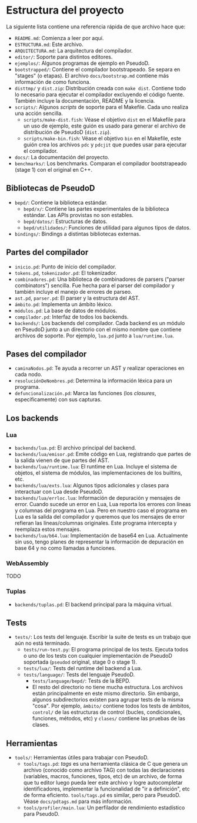 # Estructura del proyecto #

La siguiente lista contiene una referencia rápida de que archivo hace que:

- `README.md`: Comienza a leer por aquí.
- `ESTRUCTURA.md`: Este archivo.
- `ARQUITECTURA.md`: La arquitectura del compilador.
- `editor/`: Soporte para distintos editores.
- `ejemplos/`: Algunos programas de ejemplo en PseudoD.
- `bootstrapped/`: Contiene el compilador bootstrapeado. Se separa en "stages"
  (o etapas). El archivo `docs/bootstrap.md` contiene más información de como
  funciona.
- `disttmp/` y `dist.zip`: Distribución creada con `make dist`. Contiene todo
  lo necesario para ejecutar el compilador excluyendo el código fuente. También
  incluye la documentación, README y la licencia.
- `scripts/`: Algunos *scripts* de soporte para el Makefile. Cada uno realiza
  una acción sencilla.
  - `scripts/make-dist.fish`: Véase el objetivo `dist` en el Makefile para un
    uso de ejemplo, este guión es usado para generar el archivo de distribución
    de PseudoD (`dist.zip`).
  - `scripts/make-bin.fish`: Véase el objetivo `bin` en el Makefile, este guión
    crea los archivos `pdc` y `pdcjit` que puedes usar para ejecutar el
    compilador.
- `docs/`: La documentación del proyecto.
- `benchmarks/`: Los benchmarks. Comparan el compilador bootstrapeado (stage 1)
  con el original en C++.

## Bibliotecas de PseudoD ##

- `bepd/`: Contiene la biblioteca estándar.
  - `bepd/x/`: Contiene las partes experimentales de la biblioteca
    estándar. Las APIs provistas no son estables.
  - `bepd/datos/`: Estructuras de datos.
  - `bepd/utilidades/`: Funciones de utilidad para algunos tipos de datos.
- `bindings/`: Bindings a distintas bibliotecas externas.

## Partes del compilador ##

- `inicio.pd`: Punto de inicio del compilador.
- `tokens.pd`, `tokenizador.pd`: El tokenizador.
- `combinadores.pd`: Una biblioteca de combinadores de parsers ("parser
  combinators") sencilla. Fue hecha para el parser del compilador y también
  incluye el manejo de errores de parseo.
- `ast.pd`, `parser.pd`: El parser y la estructura del AST.
- `ámbito.pd`: Implementa un ámbito léxico.
- `módulos.pd`: La base de datos de módulos.
- `compilador.pd`: Interfaz de todos los backends.
- `backends/`: Los backends del compilador. Cada backend es un módulo en
  PseudoD junto a un directorio con el mismo nombre que contiene archivos de
  soporte. Por ejemplo, `lua.pd` junto a `lua/runtime.lua`.

## Pases del compilador ##

- `caminaNodos.pd`: Te ayuda a recorrer un AST y realizar operaciones en cada
  nodo.
- `resoluciónDeNombres.pd`: Determina la información léxica para un programa.
- `defuncionalización.pd`: Marca las funciones (los *closures*,
  específicamente) con sus capturas.

## Los backends ##

### Lua ###

- `backends/lua.pd`: El archivo principal del backend.
- `backends/lua/emisor.pd`: Emite código en Lua, registrando que partes de la
  salida vienen de que partes del AST.
- `backends/lua/runtime.lua`: El runtime en Lua. Incluye el sistema de objetos,
  el sistema de módulos, las implementaciones de los builtins, etc.
- `backends/lua/exts.lua`: Algunos tipos adicionales y clases para interactuar
  con Lua desde PseudoD.
- `backends/lua/errloc.lua`: Información de depuración y mensajes de
  error. Cuando sucede un error en Lua, Lua reporta los errores con líneas y
  columnas del programa en Lua. Pero en nuestro caso el programa en Lua es la
  salida del compilador y queremos que los mensajes de error refieran las
  líneas/columnas originales. Este programa intercepta y reemplaza estos
  mensajes.
- `backends/lua/b64.lua`: Implementación de base64 en Lua. Actualmente sin uso,
  tengo planes de representar la información de depuración en base 64 y no como
  llamadas a funciones.

### WebAssembly ###

TODO

### Tuplas ###

- `backends/tuplas.pd`: El backend principal para la máquina virtual.

## Tests ##

- `tests/`: Los tests del lenguaje. Escribir la suite de tests es un trabajo
  que aún no está terminado.
  - `tests/run-test.py`: El programa principal de los tests. Ejecuta todos o
    uno de los tests con cualquier implementación de PseudoD soportada
    (`pseudod` original, stage 0 o stage 1).
  - `tests/lua/`: Tests del runtime del backend a Lua.
  - `tests/language/`: Tests del lenguaje PseudoD.
    - `tests/language/bepd/`: Tests de la BEPD.
    - El resto del directorio no tiene mucha estructura. Los archivos están
      principalmente en este mismo directorio. Sin embargo, algunos
      subdirectorios existen para agrupar tests de la misma "cosa". Por
      ejemplo, `ámbito/` contiene todos los tests de ámbitos, `control/` de las
      estructuras de control (bucles, condicionales, funciones, métodos, etc) y
      `clases/` contiene las pruebas de las clases.

## Herramientas ##

- `tools/`: Herramientas útiles para trabajar con PseudoD.
  - `tools/tags.pd`: *tags* es una herramienta clásica de C que genera un
    archivo (conocido como archivo TAG) con todas las declaraciones (variables,
    macros, funciones, tipos, etc) de un archivo, de forma que tu editor luego
    pueda leer este archivo y logre autocompletar identificadores, implementar
    la funcionalidad de "ir a definición", etc de forma
    eficiento. `tools/tags.pd` es similar, pero para PseudoD. Véase
    `docs/pdtags.md` para más información.
  - `tools/profiler/main.lua`: Un perfilador de rendimiento estadístico para
    PseudoD.
